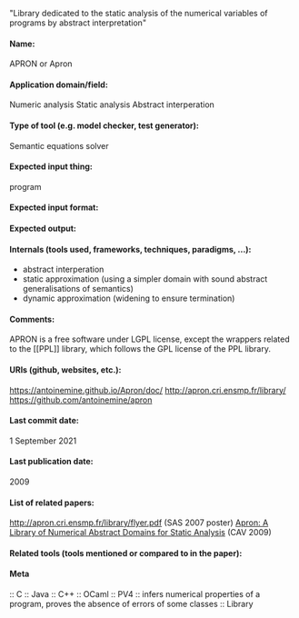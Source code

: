 "Library dedicated to the static analysis of the numerical variables of programs by abstract interpretation"

#### Name:
APRON or Apron

#### Application domain/field:
Numeric analysis
Static analysis
Abstract interperation

#### Type of tool (e.g. model checker, test generator):
Semantic equations solver

#### Expected input thing:
program

#### Expected input format:

#### Expected output:

#### Internals (tools used, frameworks, techniques, paradigms, ...):
- abstract interperation
- static approximation (using a simpler domain with sound abstract generalisations of semantics)
- dynamic approximation (widening to ensure termination)

#### Comments:
APRON is a free software under LGPL license, except the wrappers related to the [[PPL]] library, which follows the GPL license of the PPL library.

#### URIs (github, websites, etc.):
https://antoinemine.github.io/Apron/doc/
http://apron.cri.ensmp.fr/library/
https://github.com/antoinemine/apron

#### Last commit date:
1 September 2021

#### Last publication date:
2009

#### List of related papers:
http://apron.cri.ensmp.fr/library/flyer.pdf (SAS 2007 poster)
[
              Apron: A Library of Numerical Abstract Domains for Static Analysis](https://doi.org/10.1007/978-3-642-02658-4_52) (CAV 2009)

#### Related tools (tools mentioned or compared to in the paper):

#### Meta
:: C
:: Java
:: C++
:: OCaml
:: PV4 :: infers numerical properties of a program, proves the absence of errors of some classes
:: Library